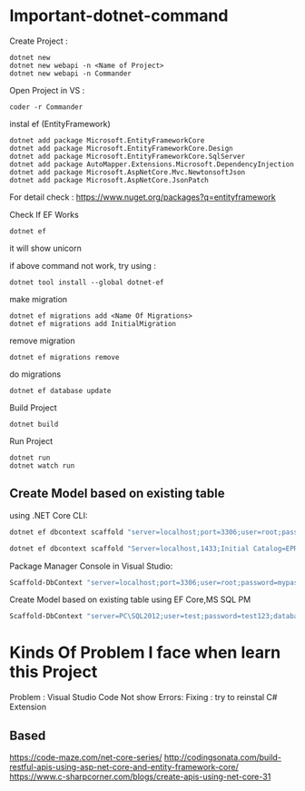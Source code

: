 # Important-dotnet-command


Create Project :
```
dotnet new
dotnet new webapi -n <Name of Project>
dotnet new webapi -n Commander
```

Open Project in VS :
```
coder -r Commander
```

instal ef (EntityFramework)
```
dotnet add package Microsoft.EntityFrameworkCore
dotnet add package Microsoft.EntityFrameworkCore.Design 
dotnet add package Microsoft.EntityFrameworkCore.SqlServer 
dotnet add package AutoMapper.Extensions.Microsoft.DependencyInjection
dotnet add package Microsoft.AspNetCore.Mvc.NewtonsoftJson
dotnet add package Microsoft.AspNetCore.JsonPatch
```

For detail check : 
https://www.nuget.org/packages?q=entityframework

Check If EF Works 
```
dotnet ef
```

it will show unicorn

if above command not work, try using : 
```
dotnet tool install --global dotnet-ef
```

make migration
```
dotnet ef migrations add <Name Of Migrations>
dotnet ef migrations add InitialMigration
```

remove migration
```
dotnet ef migrations remove
```

do migrations
```
dotnet ef database update
```

Build Project
```
dotnet build
```

Run Project
```
dotnet run
dotnet watch run
```


## Create Model based on existing table 

using .NET Core CLI:
```sh
dotnet ef dbcontext scaffold "server=localhost;port=3306;user=root;password=mypass;database=sakila" MySql.Data.EntityFrameworkCore -o sakila -t actor -t film -t film_actor -t language -f

dotnet ef dbcontext scaffold "Server=localhost,1433;Initial Catalog=EPROPERTY_FO_001_MARKETINGJUAL;User ID=sa;Password=pass;" Microsoft.EntityFrameworkCore.SqlServer -o EPROPERTY_FO_001_MARKETINGJUAL -t MS_RESERVASI -f 
```

Package Manager Console in Visual Studio:

```sh
Scaffold-DbContext "server=localhost;port=3306;user=root;password=mypass;database=sakila" MySql.Data.EntityFrameworkCore -OutputDir Sakila -Tables actor,film,film_actor,language -f 
```

Create Model based on existing table using EF Core,MS SQL PM 
```sh
Scaffold-DbContext "server=PC\SQL2012;user=test;password=test123;database=student" Microsoft.EntityFrameworkCore.SqlServer -OutputDir student-Tables stu.names,stu.grades -f
```

# Kinds Of Problem I face when learn this Project

Problem : Visual Studio Code Not show Errors:
Fixing : try to reinstal C# Extension

## Based
https://code-maze.com/net-core-series/
http://codingsonata.com/build-restful-apis-using-asp-net-core-and-entity-framework-core/
https://www.c-sharpcorner.com/blogs/create-apis-using-net-core-31
